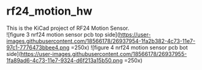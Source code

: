 # rf24_motion_hw  

This is the KiCad project of RF24 Motion Sensor.</br>
![figure 3 nrf24 motion sensor pcb top side](https://user-images.githubusercontent.com/18566178/26937954-1fa2b382-4c73-11e7-97c1-7776473bbee4.png =250x)
![figure 4 nrf24 motion sensor pcb bot side](https://user-images.githubusercontent.com/18566178/26937955-1fa89ad6-4c73-11e7-9324-d6f213a15b50.png =250x)
